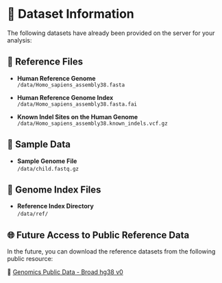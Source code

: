 # 📁 Dataset Information

The following datasets have already been provided on the server for your analysis:

## 🧬 Reference Files

- **Human Reference Genome**  
  `/data/Homo_sapiens_assembly38.fasta`

- **Human Reference Genome Index**  
  `/data/Homo_sapiens_assembly38.fasta.fai`

- **Known Indel Sites on the Human Genome**  
  `/data/Homo_sapiens_assembly38.known_indels.vcf.gz`

## 🔬 Sample Data

- **Sample Genome File**  
  `/data/child.fastq.gz`

## 📂 Genome Index Files

- **Reference Index Directory**  
  `/data/ref/`

## 🌐 Future Access to Public Reference Data

In the future, you can download the reference datasets from the following public resource:

🔗 [Genomics Public Data - Broad hg38 v0](https://console.cloud.google.com/storage/browser/genomics-public-data/resources/broad/hg38/v0;tab=objects?inv=1&invt=Ab5dlg&prefix=&forceOnObjectsSortingFiltering=false)